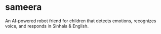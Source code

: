 # sameera

An AI-powered robot friend for children that detects emotions, recognizes voice, and responds in Sinhala & English.
